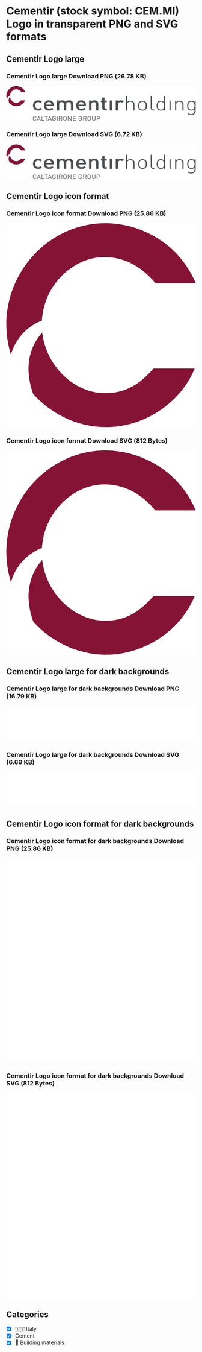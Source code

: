 # Cementir (stock symbol: CEM.MI) Logo in transparent PNG and SVG formats

## Cementir Logo large

### Cementir Logo large Download PNG (26.78 KB)

![Cementir Logo large Download PNG (26.78 KB)](/img/orig/CEM.MI_BIG-1f56fb82.png)

### Cementir Logo large Download SVG (6.72 KB)

![Cementir Logo large Download SVG (6.72 KB)](/img/orig/CEM.MI_BIG-aa55278d.svg)

## Cementir Logo icon format

### Cementir Logo icon format Download PNG (25.86 KB)

![Cementir Logo icon format Download PNG (25.86 KB)](/img/orig/CEM.MI-b18cada2.png)

### Cementir Logo icon format Download SVG (812 Bytes)

![Cementir Logo icon format Download SVG (812 Bytes)](/img/orig/CEM.MI-3ef0f4ae.svg)

## Cementir Logo large for dark backgrounds

### Cementir Logo large for dark backgrounds Download PNG (16.79 KB)

![Cementir Logo large for dark backgrounds Download PNG (16.79 KB)](/img/orig/CEM.MI_BIG.D-476d389e.png)

### Cementir Logo large for dark backgrounds Download SVG (6.69 KB)

![Cementir Logo large for dark backgrounds Download SVG (6.69 KB)](/img/orig/CEM.MI_BIG.D-6181dd20.svg)

## Cementir Logo icon format for dark backgrounds

### Cementir Logo icon format for dark backgrounds Download PNG (25.86 KB)

![Cementir Logo icon format for dark backgrounds Download PNG (25.86 KB)](/img/orig/CEM.MI.D-bc983ff3.png)

### Cementir Logo icon format for dark backgrounds Download SVG (812 Bytes)

![Cementir Logo icon format for dark backgrounds Download SVG (812 Bytes)](/img/orig/CEM.MI.D-3744a6bf.svg)



## Categories
- [x] 🇮🇹 Italy
- [x] Cement
- [x] 🧱 Building materials
